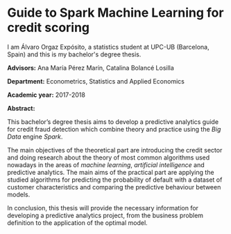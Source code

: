 # Guide to Spark Machine Learning for credit scoring

I am Álvaro Orgaz Expósito, a statistics student at UPC-UB (Barcelona, Spain) and this is my bachelor's degree thesis.

**Advisors:** Ana María Pérez Marín, Catalina Bolancé Losilla

**Department:** Econometrics, Statistics and Applied Economics

**Academic year:** 2017-2018

**Abstract:** 

This bachelor’s degree thesis aims to develop a predictive analytics guide for credit fraud detection which combine theory and practice using the *Big Data* engine *Spark*.

The main objectives of the theoretical part are introducing the credit sector and doing research about the theory of most common algorithms used nowadays in the areas of *machine learning*, *artificial intelligence* and predictive analytics. The main aims of the practical part are applying the studied algorithms for predicting the probability of default with a dataset of customer characteristics and comparing the predictive behaviour between models.

In conclusion, this thesis will provide the necessary information for developing a predictive analytics project, from the business problem definition to the application of the optimal model.
